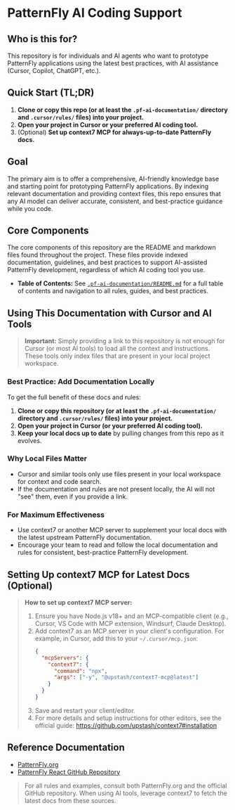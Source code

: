 # PatternFly AI Coding Support

## Who is this for?
This repository is for individuals and AI agents who want to prototype PatternFly applications using the latest best practices, with AI assistance (Cursor, Copilot, ChatGPT, etc.).

## Quick Start (TL;DR)
1. **Clone or copy this repo (or at least the `.pf-ai-documentation/` directory and `.cursor/rules/` files) into your project.**
2. **Open your project in Cursor or your preferred AI coding tool.**
3. (Optional) **Set up context7 MCP for always-up-to-date PatternFly docs.**

## Goal
The primary aim is to offer a comprehensive, AI-friendly knowledge base and starting point for prototyping PatternFly applications. By indexing relevant documentation and providing context files, this repo ensures that any AI model can deliver accurate, consistent, and best-practice guidance while you code.

## Core Components
The core components of this repository are the README and markdown files found throughout the project. These files provide indexed documentation, guidelines, and best practices to support AI-assisted PatternFly development, regardless of which AI coding tool you use.

- **Table of Contents:** See [`.pf-ai-documentation/README.md`](documentation/README.md) for a full table of contents and navigation to all rules, guides, and best practices.

## Using This Documentation with Cursor and AI Tools

> **Important:**
> Simply providing a link to this repository is not enough for Cursor (or most AI tools) to load all the context and instructions. These tools only index files that are present in your local project workspace.

### Best Practice: Add Documentation Locally
To get the full benefit of these docs and rules:
1. **Clone or copy this repository (or at least the `.pf-ai-documentation/` directory and `.cursor/rules/` files) into your project.**
2. **Open your project in Cursor (or your preferred AI coding tool).**
3. **Keep your local docs up to date** by pulling changes from this repo as it evolves.

### Why Local Files Matter
- Cursor and similar tools only use files present in your local workspace for context and code search.
- If the documentation and rules are not present locally, the AI will not "see" them, even if you provide a link.

### For Maximum Effectiveness
- Use context7 or another MCP server to supplement your local docs with the latest upstream PatternFly documentation.
- Encourage your team to read and follow the local documentation and rules for consistent, best-practice PatternFly development.

## Setting Up context7 MCP for Latest Docs (Optional)
> **How to set up context7 MCP server:**
> 1. Ensure you have Node.js v18+ and an MCP-compatible client (e.g., Cursor, VS Code with MCP extension, Windsurf, Claude Desktop).
> 2. Add context7 as an MCP server in your client's configuration. For example, in Cursor, add this to your `~/.cursor/mcp.json`:
>    ```json
>    {
>      "mcpServers": {
>        "context7": {
>          "command": "npx",
>          "args": ["-y", "@upstash/context7-mcp@latest"]
>        }
>      }
>    }
>    ```
> 3. Save and restart your client/editor.
> 4. For more details and setup instructions for other editors, see the official guide: https://github.com/upstash/context7#installation

## Reference Documentation
- [PatternFly.org](https://www.patternfly.org/)
- [PatternFly React GitHub Repository](https://github.com/patternfly/patternfly-react)

> For all rules and examples, consult both PatternFly.org and the official GitHub repository. When using AI tools, leverage context7 to fetch the latest docs from these sources.
